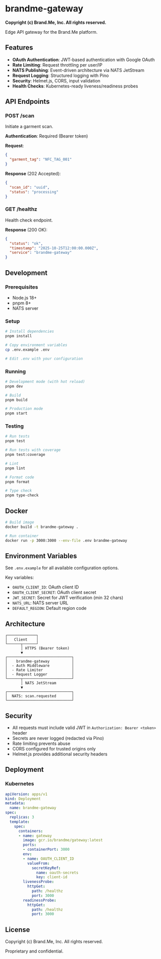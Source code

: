 # brandme-gateway

**Copyright (c) Brand.Me, Inc. All rights reserved.**

Edge API gateway for the Brand.Me platform.

## Features

- **OAuth Authentication**: JWT-based authentication with Google OAuth
- **Rate Limiting**: Request throttling per user/IP
- **NATS Publishing**: Event-driven architecture via NATS JetStream
- **Request Logging**: Structured logging with Pino
- **Security**: Helmet.js, CORS, input validation
- **Health Checks**: Kubernetes-ready liveness/readiness probes

## API Endpoints

### POST /scan

Initiate a garment scan.

**Authentication**: Required (Bearer token)

**Request**:
```json
{
  "garment_tag": "NFC_TAG_001"
}
```

**Response** (202 Accepted):
```json
{
  "scan_id": "uuid",
  "status": "processing"
}
```

### GET /healthz

Health check endpoint.

**Response** (200 OK):
```json
{
  "status": "ok",
  "timestamp": "2025-10-25T12:00:00.000Z",
  "service": "brandme-gateway"
}
```

## Development

### Prerequisites

- Node.js 18+
- pnpm 8+
- NATS server

### Setup

```bash
# Install dependencies
pnpm install

# Copy environment variables
cp .env.example .env

# Edit .env with your configuration
```

### Running

```bash
# Development mode (with hot reload)
pnpm dev

# Build
pnpm build

# Production mode
pnpm start
```

### Testing

```bash
# Run tests
pnpm test

# Run tests with coverage
pnpm test:coverage

# Lint
pnpm lint

# Format code
pnpm format

# Type check
pnpm type-check
```

## Docker

```bash
# Build image
docker build -t brandme-gateway .

# Run container
docker run -p 3000:3000 --env-file .env brandme-gateway
```

## Environment Variables

See `.env.example` for all available configuration options.

Key variables:
- `OAUTH_CLIENT_ID`: OAuth client ID
- `OAUTH_CLIENT_SECRET`: OAuth client secret
- `JWT_SECRET`: Secret for JWT verification (min 32 chars)
- `NATS_URL`: NATS server URL
- `DEFAULT_REGION`: Default region code

## Architecture

```
┌─────────────┐
│   Client    │
└──────┬──────┘
       │ HTTPS (Bearer token)
       ▼
┌─────────────────────────────┐
│    brandme-gateway          │
│  - Auth Middleware          │
│  - Rate Limiter             │
│  - Request Logger           │
└──────┬──────────────────────┘
       │ NATS JetStream
       ▼
┌─────────────────────────────┐
│  NATS: scan.requested       │
└─────────────────────────────┘
```

## Security

- All requests must include valid JWT in `Authorization: Bearer <token>` header
- Secrets are never logged (redacted via Pino)
- Rate limiting prevents abuse
- CORS configured for trusted origins only
- Helmet.js provides additional security headers

## Deployment

### Kubernetes

```yaml
apiVersion: apps/v1
kind: Deployment
metadata:
  name: brandme-gateway
spec:
  replicas: 3
  template:
    spec:
      containers:
      - name: gateway
        image: gcr.io/brandme/gateway:latest
        ports:
        - containerPort: 3000
        env:
        - name: OAUTH_CLIENT_ID
          valueFrom:
            secretKeyRef:
              name: oauth-secrets
              key: client-id
        livenessProbe:
          httpGet:
            path: /healthz
            port: 3000
        readinessProbe:
          httpGet:
            path: /healthz
            port: 3000
```

## License

Copyright (c) Brand.Me, Inc. All rights reserved.

Proprietary and confidential.

